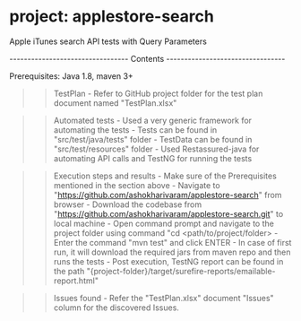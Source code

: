 # project: applestore-search
Apple iTunes search API tests with Query Parameters


--------------------------------- Contents ---------------------------------

Prerequisites: Java 1.8, maven 3+

>> TestPlan
	- Refer to GitHub project folder for the test plan document named "TestPlan.xlsx"

>> Automated tests
	- Used a very generic framework for automating the tests
	- Tests can be found in "src/test/java/tests" folder
	- TestData can be found in "src/test/resources" folder
	- Used Restassured-java for automating API calls and TestNG for running the tests

>> Execution steps and results
	- Make sure of the Prerequisites mentioned in the section above
	- Navigate to "https://github.com/ashokharivaram/applestore-search" from browser
	- Download the codebase from "https://github.com/ashokharivaram/applestore-search.git" to local machine
	- Open command prompt and navigate to the project folder using command "cd <path/to/project/folder>
	- Enter the command "mvn test" and click ENTER
	- In case of first run, it will download the required jars from maven repo and then runs the tests
	- Post execution, TestNG report can be found in the path "{project-folder}/target/surefire-reports/emailable-report.html"

>> Issues found
	- Refer the "TestPlan.xlsx" document "Issues" column for the discovered Issues.
